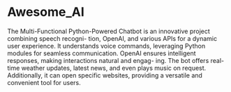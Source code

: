 # Awesome_AI
The Multi-Functional Python-Powered Chatbot is an innovative project combining speech recogni- tion, OpenAI, and various APIs for a dynamic user experience. It understands voice commands, leveraging Python modules for seamless communication. OpenAI ensures intelligent responses, making interactions natural and engag- ing. The bot offers real-time weather updates, latest news,  and even plays music on request.  Additionally,  it can open specific websites, providing a versatile and convenient tool for users.
